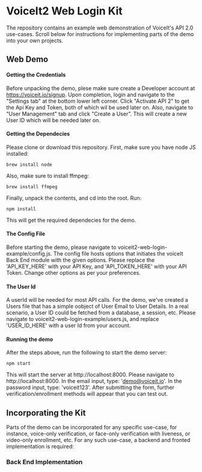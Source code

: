 # VoiceIt2 Web Login Kit
The repository contains an example web demonstration of VoiceIt's API 2.0 use-cases. Scroll below for instructions for implementing parts of the demo into your own projects.

## Web Demo 

#### Getting the Credentials 
Before unpacking the demo, plese make sure create a Developer account at https://voiceit.io/signup. Upon completion, 
login and navigate to the "Settings tab" at the bottom lower left corner. Click "Activate API 2" to get the Api Key and Token, both of which wil be used later on. Also, navigate to "User Management" tab and click "Create a User". This will create a new User ID which will be needed later on. 

#### Getting the Dependecies 
Please clone or download this repository. First, make sure you have node JS installed:
```
brew install node
```
Also, make sure to install ffmpeg:
```
brew install ffmpeg
```
Finally, unpack the contents, and cd into the root. Run:
```
npm install
```
This will get the required dependecies for the demo.

#### The Config File 
Before starting the demo, please navigate to voiceit2-web-login-example/config.js. The config file hosts options that initiates the voiceIt Back End module with the given options. Please replace the 'API_KEY_HERE' with your API Key, and 'API_TOKEN_HERE' with your API Token. Change other options as per your preferences.

#### The User Id
A userId will be needed for most API calls. For the demo, we've created a Users file that has a simple oobject of User Email to User Details. In a real scenario, a User ID could be fetched from a database, a session, etc. 
Please navigate to voiceit2-web-login-example/users.js, and replace 'USER_ID_HERE' with a user Id from your account. 

#### Running the demo
After the steps above, run the following to start the demo server:
```
npm start
```
This will start the server at http://localhost:8000. Please navigate to http://localhost:8000. 
In the email input, type: 'demo@voiceit.io'. In the password input, type: 'voiceit123'. After submitting the form, further verification/enrollment methods will appear that you can test out. 

## Incorporating the Kit
Parts of the demo can be incorporated for any specific use-case, for instance, voice-only verification, or face-only verification with liveness, or video-only enrollment, etc. For any such use-case, a backend and fronted implementation is required:

### Back End Implementation

